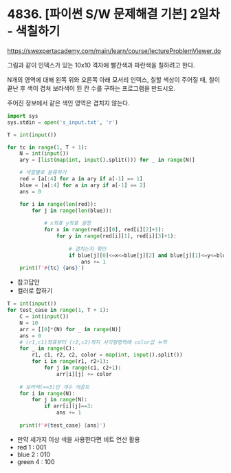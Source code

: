 # 4836. [파이썬 S/W 문제해결 기본] 2일차 - 색칠하기
https://swexpertacademy.com/main/learn/course/lectureProblemViewer.do

그림과 같이 인덱스가 있는 10x10 격자에 빨간색과 파란색을 칠하려고 한다.

N개의 영역에 대해 왼쪽 위와 오른쪽 아래 모서리 인덱스, 칠할 색상이 주어질 때, 칠이 끝난 후 색이 겹쳐 보라색이 된 칸 수를 구하는 프로그램을 만드시오.

주어진 정보에서 같은 색인 영역은 겹치지 않는다.

```python
import sys
sys.stdin = open('s_input.txt', 'r')

T = int(input())

for tc in range(1, T + 1):
    N = int(input())
    ary = [list(map(int, input().split())) for _ in range(N)]

    # 색깔별로 분류하기
    red = [a[:4] for a in ary if a[-1] == 1]
    blue = [a[:4] for a in ary if a[-1] == 2]
    ans = 0

    for i in range(len(red)):
        for j in range(len(blue)):
            
            # x좌표 y좌표 설정
            for x in range(red[i][0], red[i][2]+1):
                for y in range(red[i][1], red[i][3]+1):
                    
                    # 겹치는지 확인
                    if blue[j][0]<=x<=blue[j][2] and blue[j][1]<=y<=blue[j][3]:
                        ans += 1
    print(f'#{tc} {ans}')
```

* 참고답안
* 컬러로 합하기

```python
T = int(input())
for test_case in range(1, T + 1):
    C = int(input())
    N = 10
    arr = [[0]*(N) for _ in range(N)]
    ans = 0
    # (r1,c1)좌표부터 (r2,c2)까지 사각형영역에 color값 누적
    for _ in range(C):
        r1, c1, r2, c2, color = map(int, input().split())
        for i in range(r1, r2+1):
            for j in range(c1, c2+1):
                arr[i][j] += color
 
    # 보라색(==3)인 개수 카운트
    for i in range(N):
        for j in range(N):
            if arr[i][j]==3:
                ans += 1
 
    print(f'#{test_case} {ans}')
```

* 만약 세가지 이상 색을 사용한다면 비트 연산 활용
* red 1 : 001
* blue 2 : 010
* green 4 : 100
